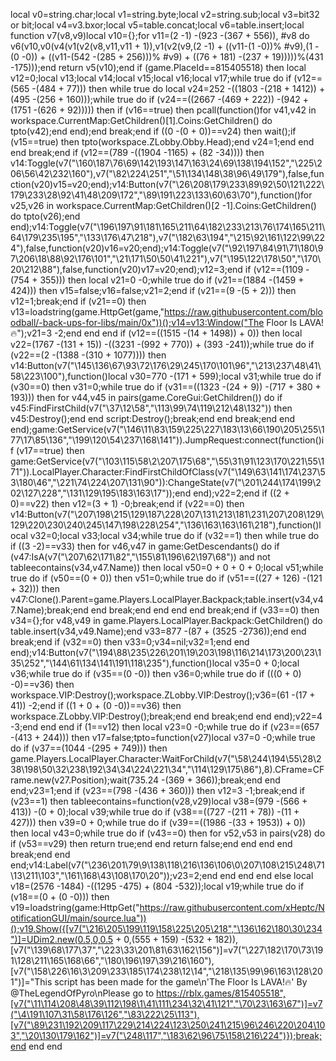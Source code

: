 local v0=string.char;local v1=string.byte;local v2=string.sub;local v3=bit32 or bit;local v4=v3.bxor;local v5=table.concat;local v6=table.insert;local function v7(v8,v9)local v10={};for v11=(2 -1) -(923 -(367 + 556)), #v8 do v6(v10,v0(v4(v1(v2(v8,v11,v11 + 1)),v1(v2(v9,(2 -1) + ((v11-(1 -0))% #v9),(1 -(0 -0)) + ((v11-(542 -(285 + 256)))% #v9) + ((76 + 181) -(237 + 19)))))%(431 -175)));end return v5(v10);end if (game.PlaceId==815405518) then local v12=0;local v13;local v14;local v15;local v16;local v17;while true do if (v12==(565 -(484 + 77))) then while true do local v24=252 -((1803 -(218 + 1412)) + (495 -(256 + 160)));while true do if (v24==((2667 -(469 + 222)) -(942 + (1751 -(626 + 92))))) then if (v16==true) then pcall(function()for v41,v42 in workspace.CurrentMap:GetChildren()[1].Coins:GetChildren() do tpto(v42);end end);end break;end if ((0 -(0 + 0))==v24) then wait();if (v15==true) then tpto(workspace.ZLobby.Obby.Head);end v24=1;end end end break;end if (v12==(789 -((1904 -1165) + (82 -34)))) then v14:Toggle(v7("\160\187\76\69\142\193\147\163\24\69\138\194\152","\225\206\56\42\232\160"),v7("\82\224\251","\51\134\148\38\96\49\179"),false,function(v20)v15=v20;end);v14:Button(v7("\26\208\179\233\89\92\50\121\222\179\233\28\92\41\48\209\172","\89\191\223\133\60\63\70"),function()for v25,v26 in workspace.CurrentMap:GetChildren()[2 -1].Coins:GetChildren() do tpto(v26);end end);v14:Toggle(v7("\196\197\91\181\165\211\64\182\233\213\76\174\165\211\64\179\235\195","\133\176\47\218"),v7("\182\63\194","\215\92\161\122\99\224"),false,function(v20)v16=v20;end);v14:Toggle(v7("\92\197\84\91\71\180\97\206\18\88\92\176\101","\21\171\50\50\41\221"),v7("\195\122\178\50","\170\20\212\88"),false,function(v20)v17=v20;end);v12=3;end if (v12==(1109 -(754 + 355))) then local v21=0 -0;while true do if (v21==(1884 -(1459 + 424))) then v15=false;v16=false;v21=2;end if (v21==(9 -(5 + 2))) then v12=1;break;end if (v21==0) then v13=loadstring(game.HttpGet(game,"https://raw.githubusercontent.com/bloodball/-back-ups-for-libs/main/0x"))();v14=v13:Window("The Floor Is LAVA!🔥");v21=3 -2;end end end if (v12==((1515 -(14 + 1498)) + 0)) then local v22=(1767 -(131 + 15)) -((3231 -(992 + 770)) + (393 -241));while true do if (v22==(2 -(1388 -(310 + 1077)))) then v14:Button(v7("\145\136\67\93\72\176\29\245\170\101\96","\213\237\48\41\58\223\100"),function()local v30=770 -(171 + 599);local v31;while true do if (v30==0) then v31=0;while true do if (v31==((1323 -(24 + 9)) -(717 + 380 + 193))) then for v44,v45 in pairs(game.CoreGui:GetChildren()) do if v45:FindFirstChild(v7("\37\12\58","\113\99\74\119\212\48\132")) then v45:Destroy();end end script:Destroy();break;end end break;end end end);game:GetService(v7("\146\11\83\159\225\227\183\13\66\190\205\255\177\17\85\136","\199\120\54\237\168\141")).JumpRequest:connect(function()if (v17==true) then game:GetService(v7("\103\115\58\2\207\175\68","\55\31\91\123\170\221\55\171")).LocalPlayer.Character:FindFirstChildOfClass(v7("\149\63\141\174\237\53\180\46","\221\74\224\207\131\90")):ChangeState(v7("\201\244\174\199\202\127\228","\131\129\195\183\163\17"));end end);v22=2;end if ((2 + 0)==v22) then v12=(3 + 1) -0;break;end if (v22==0) then v14:Button(v7("\207\198\215\129\187\228\207\131\213\181\231\207\208\129\129\220\230\240\245\147\198\228\254","\136\163\163\161\218"),function()local v32=0;local v33;local v34;while true do if (v32==1) then while true do if ((3 -2)==v33) then for v46,v47 in game:GetDescendants() do if (v47:IsA(v7("\207\62\171\82","\155\81\196\62\197\68")) and  not tableecontains(v34,v47.Name)) then local v50=0 + 0 + 0 + 0;local v51;while true do if (v50==(0 + 0)) then v51=0;while true do if (v51==((27 + 126) -(121 + 32))) then v47:Clone().Parent=game.Players.LocalPlayer.Backpack;table.insert(v34,v47.Name);break;end end break;end end end end break;end if (v33==0) then v34={};for v48,v49 in game.Players.LocalPlayer.Backpack:GetChildren() do table.insert(v34,v49.Name);end v33=877 -(87 + (3525 -2736));end end break;end if (v32==0) then v33=0;v34=nil;v32=1;end end end);v14:Button(v7("\194\88\235\226\201\19\203\198\116\214\173\200\23\135\252","\144\61\134\141\191\118\235"),function()local v35=0 + 0;local v36;while true do if (v35==(0 -0)) then v36=0;while true do if (((0 + 0) -0)==v36) then workspace.VIP:Destroy();workspace.ZLobby.VIP:Destroy();v36=(61 -(17 + 41)) -2;end if ((1 + 0 + (0 -0))==v36) then workspace.ZLobby.VIP:Destroy();break;end end break;end end end);v22=4 -3;end end end if (1==v12) then local v23=0 -0;while true do if (v23==(657 -(413 + 244))) then v17=false;tpto=function(v27)local v37=0 -0;while true do if (v37==(1044 -(295 + 749))) then game.Players.LocalPlayer.Character:WaitForChild(v7("\58\244\194\55\28\238\198\50\32\238\192\34\34\224\221\34","\114\129\175\86"),8).CFrame=CFrame.new(v27.Position);wait(735.24 -(369 + 366));break;end end end;v23=1;end if (v23==(798 -(436 + 360))) then v12=3 -1;break;end if (v23==1) then tableecontains=function(v28,v29)local v38=(979 -(566 + 413)) -(0 + 0);local v39;while true do if (v38==((727 -(211 + 78)) -(11 + 427))) then v39=0 + 0;while true do if (v39==((1986 -(33 + 1953)) + 0)) then local v43=0;while true do if (v43==0) then for v52,v53 in pairs(v28) do if (v53==v29) then return true;end end return false;end end end end break;end end end;v14:Label(v7("\236\201\79\9\138\118\216\136\106\0\207\108\215\248\71\13\211\103","\161\168\43\108\170\20"));v23=2;end end end end else local v18=(2576 -1484) -((1295 -475) + (804 -532));local v19;while true do if (v18==(0 + (0 -0))) then v19=loadstring(game:HttpGet("https://raw.githubusercontent.com/xHeptc/NotificationGUI/main/source.lua"))();v19.Show({[v7("\216\205\199\119\158\225\205\218","\136\162\180\30\234")]=UDim2.new(0.5,0,0.5 + 0,(555 + 159) -(532 + 182)),[v7("\139\68\177\37","\223\33\201\81\63\162\156")]=v7("\227\182\170\73\191\128\211\165\168\66","\180\196\197\39\216\160"),[v7("\158\226\16\3\209\233\185\174\238\12\14","\218\135\99\96\163\128\201")]="This script has been made for the game\n'The Floor Is LAVA!🔥' By @TheLegendOfPyro\nPlease go to https://rblx.games/815405518",[v7("\11\114\208\48\39\112\198\1\41\111\234\32\41\121","\70\23\163\67")]=v7("\4\191\107\31\58\176\126","\83\222\25\113"),[v7("\89\231\192\209\117\229\214\224\123\250\241\215\96\246\220\204\103","\20\130\179\162")]=v7("\248\117","\183\62\96\75\158\216\224")});break;end end end
